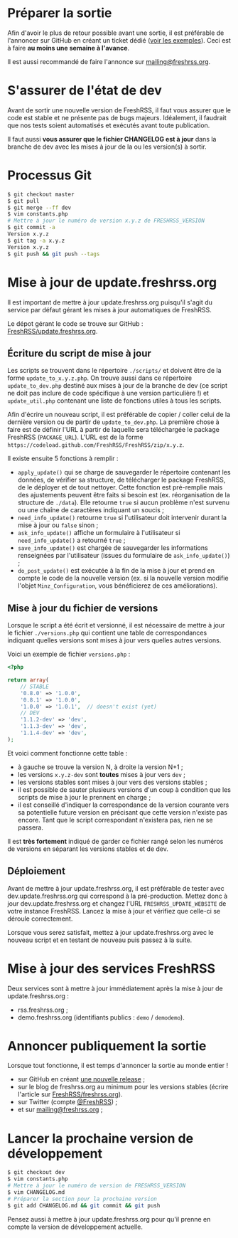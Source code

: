 # Préparer la sortie

Afin d'avoir le plus de retour possible avant une sortie, il est préférable de l'annoncer sur GitHub en créant un ticket dédié ([voir les exemples](https://github.com/FreshRSS/FreshRSS/search?utf8=%E2%9C%93&q=Call+for+testing&type=Issues)). Ceci est à faire **au moins une semaine à l'avance**.

Il est aussi recommandé de faire l'annonce sur mailing@freshrss.org.

# S'assurer de l'état de dev

Avant de sortir une nouvelle version de FreshRSS, il faut vous assurer que le code est stable et ne présente pas de bugs majeurs. Idéalement, il faudrait que nos tests soient automatisés et exécutés avant toute publication.

Il faut aussi **vous assurer que le fichier CHANGELOG est à jour** dans la branche de dev avec les mises à jour de la ou les version(s) à sortir.

# Processus Git

```bash
$ git checkout master
$ git pull
$ git merge --ff dev
$ vim constants.php
# Mettre à jour le numéro de version x.y.z de FRESHRSS_VERSION
$ git commit -a
Version x.y.z
$ git tag -a x.y.z
Version x.y.z
$ git push && git push --tags
```

# Mise à jour de update.freshrss.org

Il est important de mettre à jour update.freshrss.org puisqu'il s'agit du service par défaut gérant les mises à jour automatiques de FreshRSS.

Le dépot gérant le code se trouve sur GitHub : [FreshRSS/update.freshrss.org](https://github.com/FreshRSS/update.freshrss.org/).

## Écriture du script de mise à jour

Les scripts se trouvent dans le répertoire `./scripts/` et doivent être de la forme `update_to_x.y.z.php`. On trouve aussi dans ce répertoire `update_to_dev.php` destiné aux mises à jour de la branche de dev (ce script ne doit pas inclure de code spécifique à une version particulière !) et `update_util.php` contenant une liste de fonctions utiles à tous les scripts.

Afin d'écrire un nouveau script, il est préférable de copier / coller celui de la dernière version ou de partir de `update_to_dev.php`. La première chose à faire est de définir l'URL à partir de laquelle sera téléchargée le package FreshRSS (`PACKAGE_URL`). L'URL est de la forme `https://codeload.github.com/FreshRSS/FreshRSS/zip/x.y.z`.

Il existe ensuite 5 fonctions à remplir :

- `apply_update()` qui se charge de sauvegarder le répertoire contenant les données, de vérifier sa structure, de télécharger le package FreshRSS, de le déployer et de tout nettoyer. Cette fonction est pré-remplie mais des ajustements peuvent être faits si besoin est (ex. réorganisation de la structure de `./data`). Elle retourne `true` si aucun problème n'est survenu ou une chaîne de caractères indiquant un soucis ;
- `need_info_update()` retourne `true` si l'utilisateur doit intervenir durant la mise à jour ou `false` sinon ;
- `ask_info_update()` affiche un formulaire à l'utilisateur si `need_info_update()` a retourné `true` ;
- `save_info_update()` est chargée de sauvegarder les informations renseignées par l'utilisateur (issues du formulaire de `ask_info_update()`) ;
- `do_post_update()` est exécutée à la fin de la mise à jour et prend en compte le code de la nouvelle version (ex. si la nouvelle version modifie l'objet `Minz_Configuration`, vous bénéficierez de ces améliorations).

## Mise à jour du fichier de versions

Lorsque le script a été écrit et versionné, il est nécessaire de mettre à jour le fichier `./versions.php` qui contient une table de correspondances indiquant quelles versions sont mises à jour vers quelles autres versions.

Voici un exemple de fichier `versions.php` :

```php
<?php

return array(
	// STABLE
	'0.8.0' => '1.0.0',
	'0.8.1' => '1.0.0',
	'1.0.0' => '1.0.1',  // doesn't exist (yet)
	// DEV
	'1.1.2-dev' => 'dev',
	'1.1.3-dev' => 'dev',
	'1.1.4-dev' => 'dev',
);
```

Et voici comment fonctionne cette table :

- à gauche se trouve la version N, à droite la version N+1 ;
- les versions `x.y.z-dev` sont **toutes** mises à jour vers `dev` ;
- les versions stables sont mises à jour vers des versions stables ;
- il est possible de sauter plusieurs versions d'un coup à condition que les scripts de mise à jour le prennent en charge ;
- il est conseillé d'indiquer la correspondance de la version courante vers sa potentielle future version en précisant que cette version n'existe pas encore. Tant que le script correspondant n'existera pas, rien ne se passera.

Il est **très fortement** indiqué de garder ce fichier rangé selon les numéros de versions en séparant les versions stables et de dev.

## Déploiement

Avant de mettre à jour update.freshrss.org, il est préférable de tester avec dev.update.freshrss.org qui correspond à la pré-production. Mettez donc à jour dev.update.freshrss.org et changez l'URL `FRESHRSS_UPDATE_WEBSITE` de votre instance FreshRSS. Lancez la mise à jour et vérifiez que celle-ci se déroule correctement.

Lorsque vous serez satisfait, mettez à jour update.freshrss.org avec le nouveau script et en testant de nouveau puis passez à la suite.

# Mise à jour des services FreshRSS

Deux services sont à mettre à jour immédiatement après la mise à jour de update.freshrss.org :

- rss.freshrss.org ;
- demo.freshrss.org (identifiants publics : `demo` / `demodemo`).

# Annoncer publiquement la sortie

Lorsque tout fonctionne, il est temps d'annoncer la sortie au monde entier !

- sur GitHub en créant [une nouvelle release](https://github.com/FreshRSS/FreshRSS/releases/new) ;
- sur le blog de freshrss.org au minimum pour les versions stables (écrire l'article sur [FreshRSS/freshrss.org](https://github.com/FreshRSS/freshrss.org)).
- sur Twitter (compte [@FreshRSS](https://twitter.com/FreshRSS)) ;
- et sur mailing@freshrss.org ;

# Lancer la prochaine version de développement

```bash
$ git checkout dev
$ vim constants.php
# Mettre à jour le numéro de version de FRESHRSS_VERSION
$ vim CHANGELOG.md
# Préparer la section pour la prochaine version
$ git add CHANGELOG.md && git commit && git push
```

Pensez aussi à mettre à jour update.freshrss.org pour qu'il prenne en compte la version de développement actuelle.
